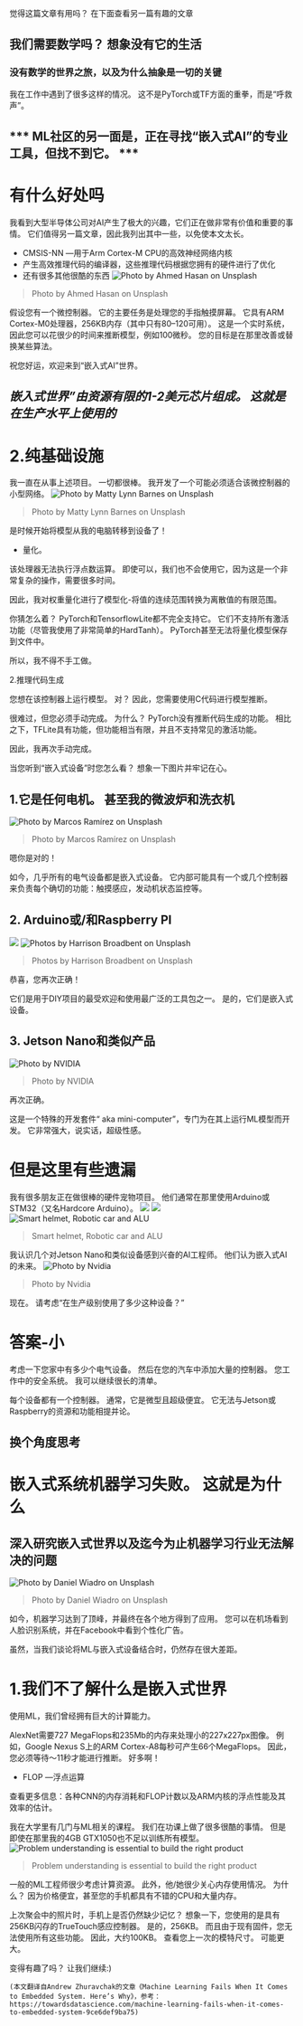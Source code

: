 
觉得这篇文章有用吗？ 在下面查看另一篇有趣的文章
## 我们需要数学吗？ 想象没有它的生活
### 没有数学的世界之旅，以及为什么抽象是一切的关键

我在工作中遇到了很多这样的情况。 这不是PyTorch或TF方面的重拳，而是“呼救声”。
## *** ML社区的另一面是，正在寻找“嵌入式AI”的专业工具，但找不到它。 ***
# 有什么好处吗

我看到大型半导体公司对AI产生了极大的兴趣，它们正在做非常有价值和重要的事情。 它们值得另一篇文章，因此我列出其中一些，以免使本文太长。
+ CMSIS-NN —用于Arm Cortex-M CPU的高效神经网络内核
+ 产生高效推理代码的编译器，这些推理代码根据您拥有的硬件进行了优化
+ 还有很多其他很酷的东西
![Photo by Ahmed Hasan on Unsplash](0*6gUJzJKUs7XA8vE6)
> Photo by Ahmed Hasan on Unsplash


假设您有一个微控制器。 它的主要任务是处理您的手指触摸屏幕。 它具有ARM Cortex-M0处理器，256KB内存（其中只有80–120可用）。 这是一个实时系统，因此您可以花很少的时间来推断模型，例如100微秒。 您的目标是在那里改善或替换某些算法。

祝您好运，欢迎来到“嵌入式AI”世界。
## ***嵌入式世界”由资源有限的1-2美元芯片组成。 这就是在生产水平上使用的***
# 2.纯基础设施

我一直在从事上述项目。 一切都很棒。 我开发了一个可能必须适合该微控制器的小型网络。
![Photo by Matty Lynn Barnes on Unsplash](0*wmr5Z-DBBpnBnhsn)
> Photo by Matty Lynn Barnes on Unsplash


是时候开始将模型从我的电脑转移到设备了！
+ 量化。

该处理器无法执行浮点数运算。 即使可以，我们也不会使用它，因为这是一个非常复杂的操作，需要很多时间。

因此，我对权重量化进行了模型化-将值的连续范围转换为离散值的有限范围。

你猜怎么着？ PyTorch和TensorflowLite都不完全支持它。 它们不支持所有激活功能（尽管我使用了非常简单的HardTanh）。 PyTorch甚至无法将量化模型保存到文件中。

所以，我不得不手工做。

2.推理代码生成

您想在该控制器上运行模型。 对？ 因此，您需要使用C代码进行模型推断。

很难过，但您必须手动完成。 为什么？ PyTorch没有推断代码生成的功能。 相比之下，TFLite具有功能，但功能相当有限，并且不支持常见的激活功能。

因此，我再次手动完成。

当您听到“嵌入式设备”时您怎么看？ 想象一下图片并牢记在心。
## 1.它是任何电机。 甚至我的微波炉和洗衣机
![Photo by Marcos Ramírez on Unsplash](0*BLIQ8aJecGQLFCd7)
> Photo by Marcos Ramírez on Unsplash


嗯你是对的！

如今，几乎所有的电气设备都是嵌入式设备。 它内部可能具有一个或几个控制器来负责每个确切的功能：触摸感应，发动机状态监控等。
## 2. Arduino或/和Raspberry PI
![](0*0RmHNeHbzs3L0SK1)
![Photos by Harrison Broadbent on Unsplash](0*M_JbHOLgLigaVuiO)
> Photos by Harrison Broadbent on Unsplash


恭喜，您再次正确！

它们是用于DIY项目的最受欢迎和使用最广泛的工具包之一。 是的，它们是嵌入式设备。
## 3. Jetson Nano和类似产品
![Photo by NVIDIA](0*c_6HZv5scE3rK8j4.png)
> Photo by NVIDIA


再次正确。

这是一个特殊的开发套件“ aka mini-computer”，专门为在其上运行ML模型而开发。 它非常强大，说实话，超级性感。
# 但是这里有些遗漏

我有很多朋友正在做很棒的硬件宠物项目。 他们通常在那里使用Arduino或STM32（又名Hardcore Arduino）。
![](0*sMaY5nem6hFC7m7_)
![](0*ydCFC8NCqzFkcMeY)
![Smart helmet, Robotic car and ALU](0*lSVGHXTvI4Q-9KE8)
> Smart helmet, Robotic car and ALU


我认识几个对Jetson Nano和类似设备感到兴奋的AI工程师。 他们认为嵌入式AI的未来。
![Photo by Nvidia](0*_1vw1t9I5Ch2GuLC.jpg)
> Photo by Nvidia


现在。 请考虑“在生产级别使用了多少这种设备？”
# 答案-小

考虑一下您家中有多少个电气设备。 然后在您的汽车中添加大量的控制器。 您工作中的安全系统。 我可以继续很长的清单。

每个设备都有一个控制器。 通常，它是微型且超级便宜。 它无法与Jetson或Raspberry的资源和功能相提并论。
## 换个角度思考
# 嵌入式系统机器学习失败。 这就是为什么
## 深入研究嵌入式世界以及迄今为止机器学习行业无法解决的问题
![Photo by Daniel Wiadro on Unsplash](0*ChA81UKNwAGJw2_D)
> Photo by Daniel Wiadro on Unsplash


如今，机器学习达到了顶峰，并最终在各个地方得到了应用。 您可以在机场看到人脸识别系统，并在Facebook中看到个性化广告。

虽然，当我们谈论将ML与嵌入式设备结合时，仍然存在很大差距。
# 1.我们不了解什么是嵌入式世界

使用ML，我们曾经拥有巨大的计算能力。

AlexNet需要727 MegaFlops和235Mb的内存来处理小的227x227px图像。 例如，Google Nexus S上的ARM Cortex-A8每秒可产生66个MegaFlops。 因此，您必须等待〜11秒才能进行推断。 好多啊！

* FLOP —浮点运算

查看更多信息：各种CNN的内存消耗和FLOP计数以及ARM内核的浮点性能及其效率的估计。

我在大学里有几门与ML相关的课程。 我们在功课上做了很多很酷的事情。 但是即使在那里我的4GB GTX1050也不足以训练所有模型。
![Problem understanding is essential to build the right product](0*KbWJLUTeLRcMkZpF.png)
> Problem understanding is essential to build the right product


一般的ML工程师很少考虑计算资源。 此外，他/她很少关心内存使用情况。 为什么？ 因为价格便宜，甚至您的手机都具有不错的CPU和大量内存。

上次聚会中的照片时，手机上是否仍然缺少记忆？ 想象一下，您使用的是具有256KB闪存的TrueTouch感应控制器。 是的，256KB。 而且由于现有固件，您无法使用所有这些功能。 因此，大约100KB。 查看您上一次的模特尺寸。 可能更大。

变得有趣了吗？ 让我们继续:)
```
(本文翻译自Andrew Zhuravchak的文章《Machine Learning Fails When It Comes to Embedded System. Here’s Why》，参考：https://towardsdatascience.com/machine-learning-fails-when-it-comes-to-embedded-system-9ce6def9ba75)
```
